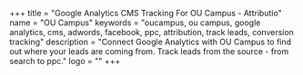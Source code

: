 +++
title = "Google Analytics CMS Tracking For OU Campus - Attributio"
name = "OU Campus"
keywords = "oucampus, ou campus, google analytics, cms, adwords, facebook, ppc, attribution, track leads, conversion tracking"
description = "Connect Google Analytics with OU Campus to find out where your leads are coming from. Track leads from the source - from search to ppc."
logo = ""
+++

